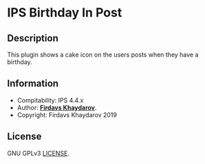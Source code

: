 # IPS Birthday In Post
## Description
This plugin shows a cake icon on the users posts when they have a birthday.

## Information
* Compitability: IPS 4.4.x
* Author: [**Firdavs Khaydarov**](https://recouse.github.io).
* Copyright: Firdavs Khaydarov 2019

## License
GNU GPLv3 [LICENSE](LICENSE).